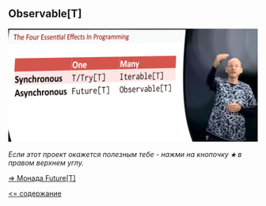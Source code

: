 ## Observable[T]
 
 ![alt text](https://github.com/steklopod/Parallel-Programming/blob/master/src/main/resources/images/obs.png "obs")

_Если этот проект окажется полезным тебе - нажми на кнопочку **`★`** в правом верхнем углу._

[=> Монада Future[T]](https://github.com/steklopod/Parallel-Programming/blob/master/src/main/resources/readmes/Future.md)

[<= содержание](https://github.com/steklopod/Parallel-Programming/blob/master/readme.md)